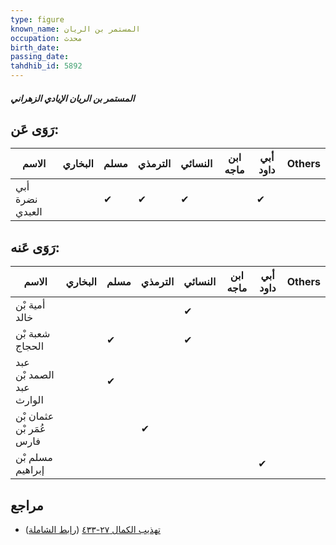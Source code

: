 ```yaml
---
type: figure
known_name: المستمر بن الريان
occupation: محدث
birth_date:
passing_date:
tahdhib_id: 5892
---
```

##### المستمر بن الريان الإيادي الزهراني

## رَوَى عَن:
| الاسم           | البخاري | مسلم | الترمذي | النسائي | ابن ماجه | أبي داود | Others |
| --------------- | ------- | ---- | ------- | ------- | -------- | -------- | ------ |
| أبي نضرة العبدي |         | ✔    | ✔       | ✔       |          | ✔        |        |
## رَوَى عَنه:
| الاسم                    | البخاري | مسلم | الترمذي | النسائي | ابن ماجه | أبي داود | Others |
| ------------------------ | ------- | ---- | ------- | ------- | -------- | -------- | ------ |
| أمية بْن خالد            |         |      |         | ✔       |          |          |        |
| شعبة بْن الحجاج          |         | ✔    |         | ✔       |          |          |        |
| عبد الصمد بْن عبد الوارث |         | ✔    |         |         |          |          |        |
| عثمان بْن عُمَر بْن فارس |         |      | ✔       |         |          |          |        |
| مسلم بْن إبراهيم         |         |      |         |         |          | ✔        |        |
## مراجع
- [تهذيب الكمال ٢٧-٤٣٣](obsidian://open?vault=Tahdhib-al-Kamal&file=Figures/٥٨٩٢-المستمر%20بن%20الريان%20الإيادي%20الزهراني) ([رابط الشاملة](https://shamela.ws/book/3722/14822))